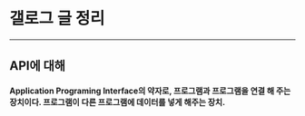 # 갤로그 글 정리

--------------
## API에 대해
   
#### Application Programing Interface의 약자로, 프로그램과 프로그램을 연결 해 주는 장치이다. 프로그램이 다른 프로그램에 데이터를 넣게 해주는 장치.
   
## 
